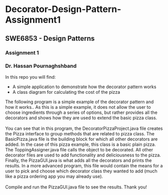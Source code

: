 # Decorator-Design-Pattern-Assignment1

## SWE6853 - Design Patterns  
### Assignment 1  
### Dr. Hassan Pournaghshband

In this repo you will find:
- A simple application to demonstrate how the decorator pattern works
- A class diagram for calculating the cost of the pizza

The following program is a simple example of the decorator pattern and how it works.. As this is a simple example, it does not allow the user to choose ingredients through a series of options, but rather provides all the decorators and shows how they are used to extend the basic pizza class.  
<br>
You can see that in this program, the DecoratorPizzaProject.java file creates the Pizza interface to group methods that are related to pizza class. The BasicPizza.java file is the building block for which all other decorators are added. In the case of this pizza example, this class is a basic plain pizza. The ToppingAssigner.java file calls the object to be decorated. All other decorator files are used to add functionality and deliciousness to the pizza. Finally, the PizzaGUI.java is what adds all the decorators and prints the results. In a more advanced program, this file would contain the means for a user to pick and choose which decorator class they wanted to add (much like a pizza ordering app you may already use).  
<br>
Compile and run the PizzaGUI.java file to see the results. Thank you!

